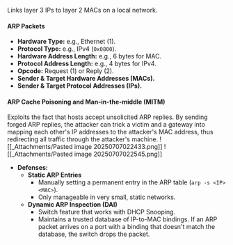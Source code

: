 Links layer 3 IPs to layer 2 MACs on a local network.

#### ARP Packets
- **Hardware Type:** e.g., Ethernet (1).
- **Protocol Type:** e.g., IPv4 (`0x0800`).
- **Hardware Address Length:** e.g., 6 bytes for MAC.
- **Protocol Address Length:** e.g., 4 bytes for IPv4.
- **Opcode:** Request (1) or Reply (2).
- **Sender & Target Hardware Addresses (MACs).**
- **Sender & Target Protocol Addresses (IPs).**

#### ARP Cache Poisoning and Man-in-the-middle (MITM)
Exploits the fact that hosts accept unsolicited ARP replies.
By sending forged ARP replies, the attacker can trick a victim and a gateway into mapping each other's IP addresses to the attacker's MAC address, thus redirecting all traffic through the attacker's machine.
![[_Attachments/Pasted image 20250707022433.png]]
![[_Attachments/Pasted image 20250707022545.png]]
- **Defenses:**
    - **Static ARP Entries**
	    - Manually setting a permanent entry in the ARP table (`arp -s <IP> <MAC>`).
	    - Only manageable in very small, static networks.
    - **Dynamic ARP Inspection (DAI)**
	    - Switch feature that works with DHCP Snooping.
	    - Maintains a trusted database of IP-to-MAC bindings. If an ARP packet arrives on a port with a binding that doesn't match the database, the switch drops the packet.